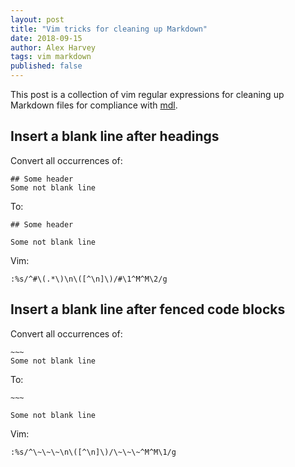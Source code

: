 ```yaml
---
layout: post
title: "Vim tricks for cleaning up Markdown"
date: 2018-09-15
author: Alex Harvey
tags: vim markdown
published: false
---
```


This post is a collection of vim regular expressions for cleaning up Markdown files for compliance with [mdl](https://github.com/markdownlint/markdownlint).

## Insert a blank line after headings

Convert all occurrences of:

~~~ text
## Some header
Some not blank line
~~~

To:

~~~ text
## Some header

Some not blank line
~~~

Vim:

~~~ text
:%s/^#\(.*\)\n\([^\n]\)/#\1^M^M\2/g
~~~

## Insert a blank line after fenced code blocks

Convert all occurrences of:

``` text
~~~
Some not blank line
```

To:

``` text
~~~

Some not blank line
```

Vim:

~~~ text
:%s/^\~\~\~\n\([^\n]\)/\~\~\~^M^M\1/g
~~~

